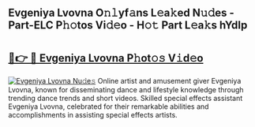 ## Evgeniya Lvovna O𝚗𝚕yf𝚊ns L𝚎a𝚔ed N𝚞𝚍es - Part-ELC P𝚑𝚘tos Vi𝚍𝚎o - H𝚘𝚝 Part L𝚎a𝚔s hYdIp

# <h2><a href="http://kfc324.oniu.top/?m=Evgeniya+Lvovna">🔗👉 🔴 Evgeniya Lvovna P𝚑ot𝚘𝚜 V𝚒d𝚎o</a></h2>

[![Evgeniya Lvovna Nu𝚍e𝚜](https://i.imgur.com/0qMVB7G.gif)](http://kfc324.oniu.top/?m=Evgeniya+Lvovna)
Online artist and amusement giver Evgeniya Lvovna, known for disseminating dance and lifestyle knowledge through trending dance trends and short videos. Skilled special effects assistant Evgeniya Lvovna, celebrated for their remarkable abilities and accomplishments in assisting special effects artists.  
